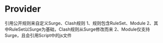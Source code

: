 # Provider
引用公开规则来自定义Surge、Clash规则
1、规则包含RuleSet、Module
2、其中RuleSet以Surge为基础，Clash规则从Surge修改而来
2、Module仅支持Surge，且会引用Script中的js文件
